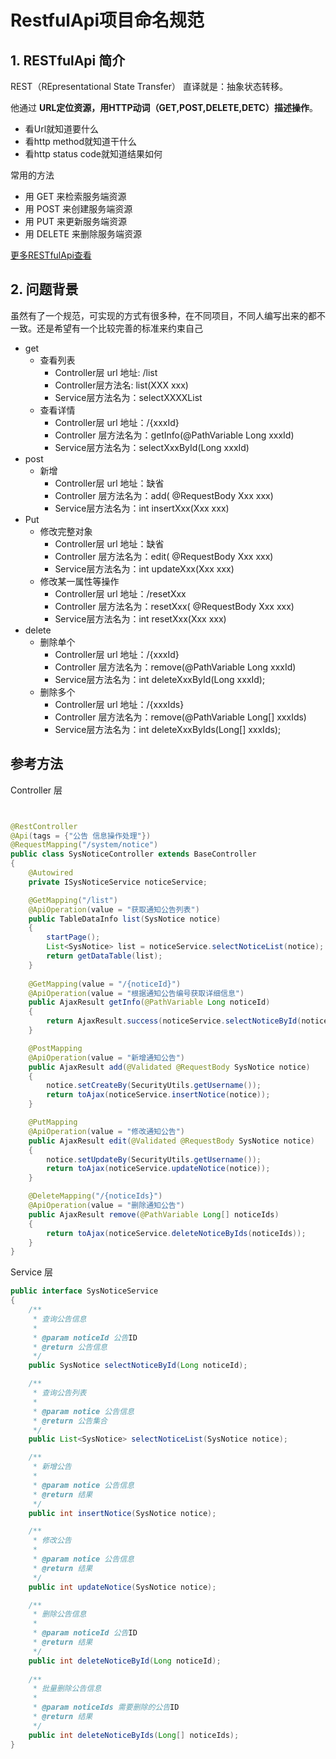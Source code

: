 # RestfulApi项目命名规范

## 1. RESTfulApi 简介

REST（REpresentational State Transfer） 直译就是：抽象状态转移。

他通过 **URL定位资源，用HTTP动词（GET,POST,DELETE,DETC）描述操作**。

- 看Url就知道要什么
- 看http method就知道干什么
- 看http status code就知道结果如何



常用的方法

- 用 GET 来检索服务端资源
- 用 POST 来创建服务端资源
- 用 PUT 来更新服务端资源
- 用 DELETE 来删除服务端资源

[更多RESTfulApi查看](/dependencies/spring/springmvc/RESTful.md)

## 2. 问题背景

虽然有了一个规范，可实现的方式有很多种，在不同项目，不同人编写出来的都不一致。还是希望有一个比较完善的标准来约束自己

- get
  - 查看列表
    - Controller层 url 地址: /list
    - Controller层方法名: list(XXX xxx)
    - Service层方法名为：selectXXXXList
  - 查看详情
    - Controller层 url 地址：/{xxxId}
    - Controller 层方法名为：getInfo(@PathVariable Long xxxId)
    - Service层方法名为：selectXxxById(Long xxxId)
- post
  - 新增
    - Controller层 url 地址：缺省
    - Controller 层方法名为：add( @RequestBody Xxx xxx)
    - Service层方法名为：int insertXxx(Xxx xxx)
- Put
  - 修改完整对象
    - Controller层 url 地址：缺省
    - Controller 层方法名为：edit( @RequestBody Xxx xxx)
    - Service层方法名为：int updateXxx(Xxx xxx)
  - 修改某一属性等操作
    - Controller层 url 地址：/resetXxx
    - Controller 层方法名为：resetXxx( @RequestBody Xxx xxx)
    - Service层方法名为：int resetXxx(Xxx xxx)
- delete
  - 删除单个
    - Controller层 url 地址：/{xxxId}
    - Controller 层方法名为：remove(@PathVariable Long xxxId)
    - Service层方法名为：int deleteXxxById(Long xxxId);
  - 删除多个
    - Controller层 url 地址：/{xxxIds}
    - Controller 层方法名为：remove(@PathVariable Long[] xxxIds)
    - Service层方法名为：int deleteXxxByIds(Long[] xxxIds);

## 参考方法

Controller 层

```java


@RestController
@Api(tags = {"公告 信息操作处理"})
@RequestMapping("/system/notice")
public class SysNoticeController extends BaseController
{
    @Autowired
    private ISysNoticeService noticeService;

  	@GetMapping("/list")
  	@ApiOperation(value = "获取通知公告列表")
    public TableDataInfo list(SysNotice notice)
    {
        startPage();
        List<SysNotice> list = noticeService.selectNoticeList(notice);
        return getDataTable(list);
    }
  
    @GetMapping(value = "/{noticeId}")
  	@ApiOperation(value = "根据通知公告编号获取详细信息")
    public AjaxResult getInfo(@PathVariable Long noticeId)
    {
        return AjaxResult.success(noticeService.selectNoticeById(noticeId));
    }

    @PostMapping
  	@ApiOperation(value = "新增通知公告")
    public AjaxResult add(@Validated @RequestBody SysNotice notice)
    {
        notice.setCreateBy(SecurityUtils.getUsername());
        return toAjax(noticeService.insertNotice(notice));
    }

    @PutMapping
  	@ApiOperation(value = "修改通知公告")
    public AjaxResult edit(@Validated @RequestBody SysNotice notice)
    {
        notice.setUpdateBy(SecurityUtils.getUsername());
        return toAjax(noticeService.updateNotice(notice));
    }

    @DeleteMapping("/{noticeIds}")
  	@ApiOperation(value = "删除通知公告")
    public AjaxResult remove(@PathVariable Long[] noticeIds)
    {
        return toAjax(noticeService.deleteNoticeByIds(noticeIds));
    }
}

```

Service 层

````java
public interface SysNoticeService
{
    /**
     * 查询公告信息
     * 
     * @param noticeId 公告ID
     * @return 公告信息
     */
    public SysNotice selectNoticeById(Long noticeId);

    /**
     * 查询公告列表
     * 
     * @param notice 公告信息
     * @return 公告集合
     */
    public List<SysNotice> selectNoticeList(SysNotice notice);

    /**
     * 新增公告
     * 
     * @param notice 公告信息
     * @return 结果
     */
    public int insertNotice(SysNotice notice);

    /**
     * 修改公告
     * 
     * @param notice 公告信息
     * @return 结果
     */
    public int updateNotice(SysNotice notice);

    /**
     * 删除公告信息
     * 
     * @param noticeId 公告ID
     * @return 结果
     */
    public int deleteNoticeById(Long noticeId);
    
    /**
     * 批量删除公告信息
     * 
     * @param noticeIds 需要删除的公告ID
     * @return 结果
     */
    public int deleteNoticeByIds(Long[] noticeIds);
}

````

